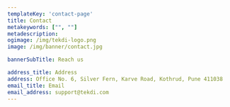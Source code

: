 ```yaml
---
templateKey: 'contact-page'
title: Contact
metakeywords: ["", ""]
metadescription: 
ogimage: /img/tekdi-logo.png
image: /img/banner/contact.jpg

bannerSubTitle: Reach us

address_title: Address
address: Office No. 6, Silver Fern, Karve Road, Kothrud, Pune 411038
email_title: Email
email_address: support@tekdi.com
---
```



